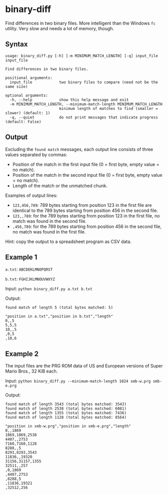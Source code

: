 # binary-diff
Find differences in two binary files. More intelligent than the Windows `fc` utility. Very slow and needs a lot of memory, though.

## Syntax
```
usage: binary_diff.py [-h] [-m MINIMUM_MATCH_LENGTH] [-q] input_file input_file

Find differences in two binary files.

positional arguments:
  input_file            two binary files to compare (need not be the same size)

optional arguments:
  -h, --help            show this help message and exit
  -m MINIMUM_MATCH_LENGTH, --minimum-match-length MINIMUM_MATCH_LENGTH
                        minimum length of matches to find (smaller = slower) (default: 1)
  -q, --quiet           do not print messages that indicate progress (default: False)
```

## Output
Excluding the `found match` messages, each output line consists of three values separated by commas:
* Position of the match in the first input file (0 = first byte, empty value = no match).
* Position of the match in the second input file (0 = first byte, empty value = no match).
* Length of the match or the unmatched chunk.

Examples of output lines:
* `123,456,789`: 789 bytes starting from position 123 in the first file are identical to the 789 bytes starting from position 456 in the second file.
* `123,,789`: for the 789 bytes starting from position 123 in the first file, no match was found in the second file.
* `,456,789`: for the 789 bytes starting from position 456 in the second file, no match was found in the first file.

Hint: copy the output to a spreadsheet program as CSV data.

## Example 1
`a.txt`: `ABCDEKLMNOPQRST`

`b.txt`: `FGHIJKLMNOUVWXYZ`

Input: `python binary_diff.py a.txt b.txt`

Output:
```
found match of length 5 (total bytes matched: 5)

"position in a.txt","position in b.txt","length"
0,,5
5,5,5
10,,5
,0,5
,10,6
```

## Example 2
The input files are the PRG ROM data of US and European versions of Super Mario Bros., 32 KiB each.

Input: `python binary_diff.py --minimum-match-length 1024 smb-w.prg smb-e.prg`

Output:
```
found match of length 3543 (total bytes matched: 3543)
found match of length 2538 (total bytes matched: 6081)
found match of length 1355 (total bytes matched: 7436)
found match of length 1128 (total bytes matched: 8564)

"position in smb-w.prg","position in smb-e.prg","length"
0,,1869
1869,1869,2538
4407,,2753
7160,7160,1128
8288,,5
8293,8293,3543
11836,,19320
31156,31157,1355
32511,,257
,0,1869
,4407,2753
,8288,5
,11836,19321
,32512,256
```
